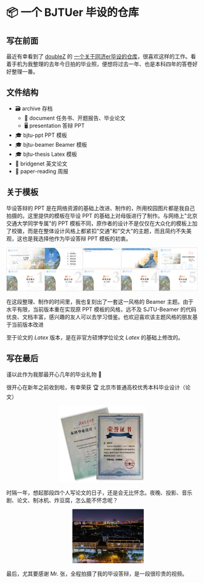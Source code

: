# 📦 一个 BJTUer 毕设的仓库

## 写在前面

最近有幸看到了 <a href="https://www.doublez.site">doubleZ</a> 的 <a href="https://github.com/doubleZ0108/TJ-Graduation-Project-2021">一个关于同济er毕设的仓库</a>，很喜欢这样的工作。看着手机为我整理的去年今日拍的毕业照，便想将过去一年、也是本科四年的答卷好好整理一番。

## 文件结构

- 🗃️ archive 存档
  - 📄 document 任务书、开题报告、毕业论文
  - 🖥️ presentation 答辩 PPT
- 🎓 bjtu-ppt PPT 模板
- 🎓 bjtu-beamer Beamer 模板
- 🎓 bjtu-thesis Latex 模板
- 🎉 bridgenet 英文论文
- 📝 paper-reading 周报

## 关于模板

毕设答辩的 PPT 是在网络资源的基础上改进、制作的，所用校园图片都是我自己拍摄的。这里提供的模板在毕设 PPT 的基础上对母版进行了制作。与网络上"北京交通大学同学专属"的 PPT 模板不同，原作者的设计不是仅仅在大众化的模板上加了校徽，而是在整体设计风格上都紧扣"交通"和"交大"的主题，而且简约不失美观，这也是我选择他作为毕设答辩 PPT 模板的初衷。

![](./image/ppt.png)

在这段整理、制作的时间里，我也复刻出了一套这一风格的 Beamer 主题。由于水平有限，当前版本重在实现原 PPT 模板的风格，远不及 SJTU-Beamer 的代码优良、文档丰富，感兴趣的友人可以去学习借鉴。也欢迎喜欢该主题风格的朋友基于当前版本改进

至于论文的 $Latex$ 版本，是在非官方硕博学位论文 $Latex$ 的基础上修改的。

## 写在最后

谨以此作为我那最开心几年的毕业礼物 🎁

很开心在新年之前收到啦，有幸荣获 🏆 北京市普通高校优秀本科毕业设计（论文）

<div align="center"><img src="./image/thesis.png" alt="" width="45%"></div>

时隔一年，想起那段四个人写论文的日子，还是会无比怀念。夜晚、投影、音乐剧、论文、制冰机、炸豆腐，怎么能不怀念呢？

<div align="center" style="margin-left: 2rem"><img src="./image/1305.jpg" alt="" width=40%"></div>

最后，尤其要感谢 Mr. 张，全程拍摄了我的毕设答辩，是一段很珍贵的视频。

<!--https://user-images.githubusercontent.com/44370086/170417273-ee8ea824-ed0f-475b-a699-0e817d7e4013.mp4-->

